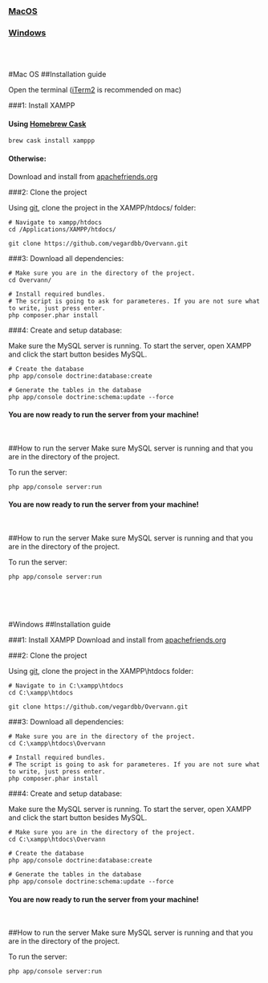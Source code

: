 ### [MacOS](#MacOS)

### [Windows](#Windows)

<br>
<br>

#<a name="MacOS">Mac OS</a>
##Installation guide

Open the terminal ([iTerm2](https://www.iterm2.com) is recommended on mac)



###1: Install XAMPP

#### Using [Homebrew Cask](https://caskroom.github.io)

```
brew cask install xamppp
```

#### Otherwise:

Download and install from [apachefriends.org](https://www.apachefriends.org/download.html)


###2: Clone the project

Using [git](https://git-scm.com/doc), clone the project in the XAMPP/htdocs/ folder:

```
# Navigate to xampp/htdocs
cd /Applications/XAMPP/htdocs/

git clone https://github.com/vegardbb/Overvann.git
```


###3: Download all dependencies:
```
# Make sure you are in the directory of the project.
cd Overvann/

# Install required bundles.
# The script is going to ask for parameteres. If you are not sure what to write, just press enter.
php composer.phar install
```

###4: Create and setup database:

Make sure the MySQL server is running. To start the server, open XAMPP and click the start button besides MySQL. 

```
# Create the database
php app/console doctrine:database:create

# Generate the tables in the database
php app/console doctrine:schema:update --force
```

#### You are now ready to run the server from your machine!

<br>

##How to run the server
Make sure MySQL server is running and that you are in the directory of the project.

To run the server:
```
php app/console server:run
```




#### You are now ready to run the server from your machine!

<br>

##How to run the server
Make sure MySQL server is running and that you are in the directory of the project.

To run the server:
```
php app/console server:run
```

<br>
<br>
<br>

#<a name="Windows">Windows</a>
##Installation guide



###1: Install XAMPP
Download and install from [apachefriends.org](https://www.apachefriends.org/download.html)


###2: Clone the project

Using [git](https://git-scm.com/doc), clone the project in the XAMPP\htdocs folder:

```
# Navigate to in C:\xampp\htdocs
cd C:\xampp\htdocs

git clone https://github.com/vegardbb/Overvann.git
```


###3: Download all dependencies:
```
# Make sure you are in the directory of the project.
cd C:\xampp\htdocs\Overvann

# Install required bundles.
# The script is going to ask for parameteres. If you are not sure what to write, just press enter.
php composer.phar install
```

###4: Create and setup database:

Make sure the MySQL server is running. To start the server, open XAMPP and click the start button besides MySQL. 

```
# Make sure you are in the directory of the project.
cd C:\xampp\htdocs\Overvann

# Create the database
php app/console doctrine:database:create

# Generate the tables in the database
php app/console doctrine:schema:update --force
```

#### You are now ready to run the server from your machine!

<br>

##How to run the server
Make sure MySQL server is running and that you are in the directory of the project.

To run the server:
```
php app/console server:run
```






